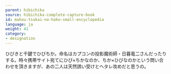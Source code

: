 ```yaml
---
parent: hibichika
source: hibichika-complete-capture-book
id: mahou-tsukai-no-hako-small-encyclopedia
language: ja
weight: 41
category:
- designation
---
```


ひびきと千鍵でひびちか。命名はカプコンの投影魔術師・日暮竜二さんだったりする。時々携帯サイト宛てにひび×ちかなのか、ちか×ひびなのかという問い合わせを頂きますが、あの二人は天然誘い受けとヘタレ攻めだと思うの。
